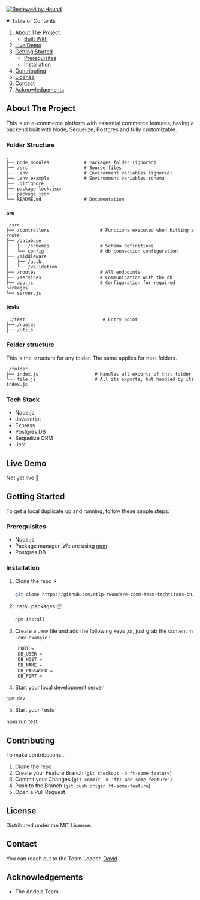 [![Reviewed by Hound](https://img.shields.io/badge/Reviewed_by-Hound-8E64B0.svg)](https://houndci.com)

<!-- TABLE OF CONTENTS -->

<details open="open">
  <summary>Table of Contents</summary>
  <ol>
    <li>
      <a href="#about-the-project">About The Project</a>
      <ul>
        <li><a href="#built-with">Built With</a></li>
      </ul>
    </li>
    <li><a href="#live-demo">Live Demo</a></li>
    <li>
      <a href="#getting-started">Getting Started</a>
      <ul>
        <li><a href="#prerequisites">Prerequisites</a></li>
        <li><a href="#installation">Installation</a></li>
      </ul>
    </li>
    <li><a href="#contributing">Contributing</a></li>
    <li><a href="#license">License</a></li>
    <li><a href="#contact">Contact</a></li>
    <li><a href="#acknowledgements">Acknowledgements</a></li>
  </ol>
</details>

<!-- ABOUT THE PROJECT -->

## About The Project

This is an e-commerce platform with essential commerce features, having a backend built with Node, Sequelize, Postgres and fully customizable.

### Folder Structure

    .
    ├── node_modules             # Packages folder (ignored)
    ├── /src                     # Source files
    ├── .env                     # Environment variables (ignored)
    ├── .env.example             # Environment variables schema
    ├── .gitignore
    ├── package-lock.json
    ├── package.json
    └── README.md                # Documentation

#### src

    ./src
    ├── /controllers                   # Functions executed when hitting a route
    ├── /database
    │   ├── /schemas                   # Schema definitions
    │   └── config                     # db connection configuration
    ├── /middleware
    │   ├── /auth
    │   └── /validation
    ├── /routes                        # All endpoints
    ├── /services                      # Communication with the db
    ├── app.js                         # Configuration for required packages
    └── server.js

#### tests

     ./test                             # Entry point
    ├── /routes
    ├── /utils

### Folder structure

This is the structure for any folder. The same applies for next folders.

    ./folder
    ├── index.js                     # Handles all exports of that folder
    └── file.js                      # All its exports, but handled by its index.js

### Tech Stack

- []() Node.js
- []() Javascript
- []() Express
- []() Postgres DB
- []() Sequelize ORM
- []() Jest

<!-- LIVE DEMO -->

## Live Demo

Not yet live 😬

<!-- GETTING STARTED -->

## Getting Started

To get a local duplicate up and running, follow these simple steps:

### Prerequisites

- []() Node.js
- []() Package manager. We are using [npm](https://www.npmjs.com/)
- []() Postgres DB

### Installation

1. Clone the repo ⚡️
   ```sh
   git clone https://github.com/atlp-rwanda/e-comm-team-techtitans-bn.git
   ```
2. Install packages 📦.
   ```sh
   npm install
   ```
3. Create a `.env` file and add the following keys ,or, just grab the content in `.env.example` :
   ```sh
    PORT =
    DB_USER =
    DB_HOST =
    DB_NAME =
    DB_PASSWORD =
    DB_PORT =
   ```
4. Start your local development server

```sh
npm dev
```

5. Start your Tests

npm run test

<!-- CONTRIBUTING -->

## Contributing

To make contributions...

1. Clone the repo
1. Create your Feature Branch (`git checkout -b ft-some-feature`)
1. Commit your Changes (`git commit -m 'ft: add some feature'`)
1. Push to the Branch (`git push origin ft-some-feature`)
1. Open a Pull Request

<!-- LICENSE -->

## License

Distributed under the MIT License.

<!-- CONTACT -->

## Contact

You can reach out to the Team Leader, [David](mailto:tuyishmirend@gmail.com)

<!-- ACKNOWLEDGEMENTS -->

## Acknowledgements

- []() The Andela Team
